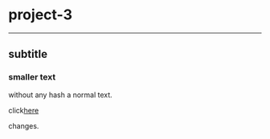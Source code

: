 # project-3
--------------------------------
## subtitle
### smaller text

without any hash a normal text.

click[here](https://www.youtube.com)

changes.
